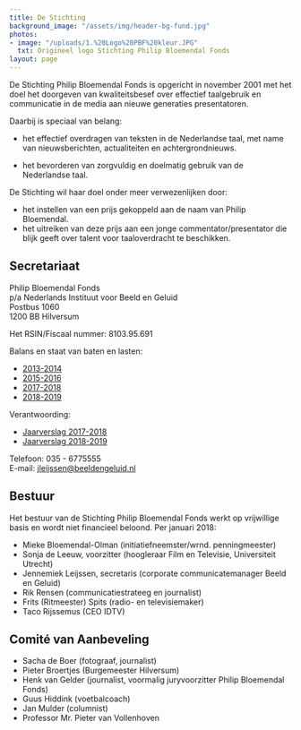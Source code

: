 ```yaml
---
title: De Stichting
background_image: "/assets/img/header-bg-fund.jpg"
photos:
- image: "/uploads/1.%20Logo%20PBF%20kleur.JPG"
  txt: Origineel logo Stichting Philip Bloemendal Fonds
layout: page
---
```


De Stichting Philip Bloemendal Fonds is opgericht in november 2001 met het doel het doorgeven van kwaliteitsbesef over effectief taalgebruik en communicatie in de media aan nieuwe generaties presentatoren.

Daarbij is speciaal van belang:

* het effectief overdragen van teksten in de Nederlandse taal, met name van nieuwsberichten, actualiteiten en achtergrondnieuws.

* het bevorderen van zorgvuldig en doelmatig gebruik van de Nederlandse taal.

De Stichting wil haar doel onder meer verwezenlijken door:

* het instellen van een prijs gekoppeld aan de naam van Philip Bloemendal.
* het uitreiken van deze prijs aan een jonge commentator/presentator die blijk geeft over talent voor taaloverdracht te beschikken.

## Secretariaat

Philip Bloemendal Fonds  
p/a Nederlands Instituut voor Beeld en Geluid  
Postbus 1060  
1200 BB Hilversum  

Het RSIN/Fiscaal nummer: 8103.95.691

Balans en staat van baten en lasten:

* [2013-2014](/uploads/Financieeljaarverslag2013-2014PBP.pdf)
* [2015-2016](/uploads/Financieeljaarverslag2015-2016PBP.pdf)
* [2017-2018]([/uploads/Ph%20Bloemendal%202017%20-%202018.pdf])
* [2018-2019](/uploads/Financieel%20jaarverslag%20Philip%20Bloemendal%201819.pdf)

Verantwoording:
* [Jaarverslag 2017-2018](/uploads/Jaarverslag2017_2018.pdf)
* [Jaarverslag 2018-2019](/uploads/Jaarverslag%20Philip%20Bloemendal%201819.pdf)


Telefoon: 035 - 6775555  
E-mail: [jleijssen@beeldengeluid.nl](mailto:jleijssen@beeldengeluid.nl)

## Bestuur

Het bestuur van de Stichting Philip Bloemendal Fonds werkt op vrijwillige basis en wordt niet financieel beloond. Per januari 2018:

* Mieke Bloemendal-Olman (initiatiefneemster/wrnd. penningmeester)
* Sonja de Leeuw, voorzitter (hoogleraar Film en Televisie, Universiteit Utrecht)
* Jennemiek Leijssen, secretaris (corporate communicatemanager Beeld en Geluid)
* Rik Rensen (communicatiestrateeg en journalist)
* Frits (Ritmeester) Spits (radio- en televisiemaker)
* Taco Rijssemus (CEO IDTV)

## Comité van Aanbeveling

* Sacha de Boer (fotograaf, journalist)
* Pieter Broertjes (Burgemeester Hilversum) 
* Henk van Gelder (journalist, voormalig juryvoorzitter Philip Bloemendal Fonds)
* Guus Hiddink (voetbalcoach)
* Jan Mulder (columnist)
* Professor Mr. Pieter van Vollenhoven

